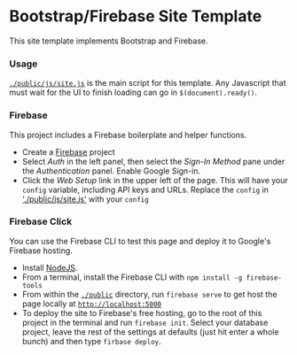 # Bootstrap/Firebase Site Template

This site template implements Bootstrap and Firebase.

### Usage

[`./public/js/site.js`](./public/js/site.js) is the main script for this template. Any Javascript
that must wait for the UI to finish loading can go in `$(document).ready()`.

### Firebase

This project includes a Firebase boilerplate and helper functions.

- Create a [Firebase](https://firebase.google.com/) project
- Select _Auth_ in the left panel, then select the _Sign-In Method_ pane under the _Authentication_ panel. Enable Google Sign-in.
- Click the _Web Setup_ link in the upper left of the page.
  This will have your `config` variable, including API keys and URLs.
  Replace the `config` in ['./public/js/site.js'](./public/js/site.js) with your `config`

### Firebase Click

You can use the Firebase CLI to test this page and deploy it to Google's
Firebase hosting.

- Install [NodeJS](http://nodejs.org).
- From a terminal, install the Firebase CLI with `npm install -g firebase-tools`
- From within the [`./public`](./public) directory, run `firebase serve` to get host
  the page locally at [`http://localhost:5000`](http://localhost:5000)
- To deploy the site to Firebase's free hosting, go to the root of this project
  in the terminal and run `firebase init`. Select your database project, leave
  the rest of the settings at defaults (just hit enter a whole bunch) and then
  type `firbase deploy`.
